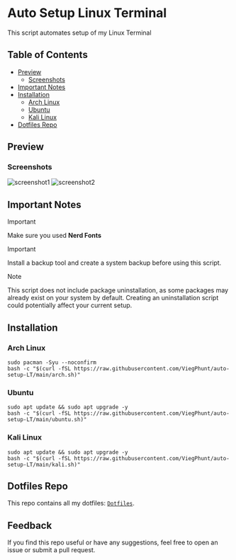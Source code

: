 # Auto Setup Linux Terminal
This script automates setup of my Linux Terminal

## Table of Contents
- [Preview](#preview)
  - [Screenshots](#screenshots)
- [Important Notes](#important-notes)
- [Installation](#installation)
  - [Arch Linux](#arch-linux)
  - [Ubuntu](#ubuntu)
  - [Kali Linux](#kali-linux)
- [Dotfiles Repo](#dotfiles-repo)

## Preview
### Screenshots
![screenshot1](https://github.com/user-attachments/assets/feaef7fc-3464-41c7-a9b5-fd2883c4290e)
![screenshot2](https://github.com/user-attachments/assets/20f92535-983f-4f3d-9772-5f79ced80a54)

## Important Notes
> [!IMPORTANT]
> Make sure you used **Nerd Fonts**

> [!IMPORTANT]
> Install a backup tool and create a system backup before using this script.

> [!NOTE]
> This script does not include package uninstallation, as some packages may already exist on your system by default. Creating an uninstallation script could potentially affect your current setup.

## Installation
### Arch Linux
```
sudo pacman -Syu --noconfirm
bash -c "$(curl -fSL https://raw.githubusercontent.com/ViegPhunt/auto-setup-LT/main/arch.sh)"
```

### Ubuntu
```
sudo apt update && sudo apt upgrade -y
bash -c "$(curl -fSL https://raw.githubusercontent.com/ViegPhunt/auto-setup-LT/main/ubuntu.sh)"
```

### Kali Linux
```
sudo apt update && sudo apt upgrade -y
bash -c "$(curl -fSL https://raw.githubusercontent.com/ViegPhunt/auto-setup-LT/main/kali.sh)"
```

## Dotfiles Repo
This repo contains all my dotfiles: [`Dotfiles`](https://github.com/ViegPhunt/Dotfiles).

## Feedback
If you find this repo useful or have any suggestions, feel free to open an issue or submit a pull request.
